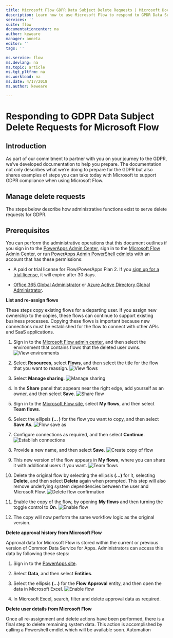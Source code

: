 ```yaml
---
title: Microsoft Flow GDPR Data Subject Delete Requests | Microsoft Docs
description: Learn how to use Microsoft Flow to respond to GPDR Data Subject Requests.  
services: ''
suite: flow
documentationcenter: na
author: keweare
manager: anneta
editor: ''
tags: ''

ms.service: flow
ms.devlang: na
ms.topic: article
ms.tgt_pltfrm: na
ms.workload: na
ms.date: 4/17/2018
ms.author: keweare

---
```

# Responding to GDPR Data Subject Delete Requests for Microsoft Flow

## Introduction

As part of our commitment to partner with you on your journey to the GDPR, we’ve developed  documentation to help you prepare. The documentation not only describes what we’re doing to prepare for the GDPR but also shares examples of steps you can take today with Microsoft to support GDPR compliance when using  Microsoft Flow.

## Manage delete requests
The steps below describe how administrative functions exist to serve delete requests for GDPR.

## Prerequisites
You can perform the administrative operations that this document outlines if you sign in to the [PowerApps Admin Center](https://admin.powerapps.com/), sign in to the [Microsoft Flow Admin Center](https://admin.flow.microsoft.com/), or run [PowerApps Admin PowerShell cdmlets](https://go.microsoft.com/fwlink/?linkid=871804) with an account that has these permissions:
*	A paid or trial license for Flow/PowerApps Plan 2.
If you [sign up for a trial license](http://web.powerapps.com/trial), it will expire after 30 days.

*	[Office 365 Global Administrator](https://support.office.com/article/assign-admin-roles-in-office-365-for-business-eac4d046-1afd-4f1a-85fc-8219c79e1504) or [Azure Active Directory Global Administrator](https://docs.microsoft.com/azure/active-directory/active-directory-assign-admin-roles-azure-portal).


**List and re-assign flows** 

These steps copy existing flows for a departing user. If you assign new ownership to the copies, these flows can continue to support existing business processes. Copying these flows is important because new connections must be established for the flow to connect with other APIs and SaaS applications.

1. Sign in to the [Microsoft Flow admin center](https://admin.flow.microsoft.com/), and then select the environment that contains flows that the deleted user owns.
![View environments](./media/gdpr-dsr-delete/view-environments.png)

1. Select **Resources**, select **Flows**, and then select the title for the flow that you want to reassign.
![View flows](./media/gdpr-dsr-delete/admin-view-flows.png)

1. Select **Manage sharing**.
 ![Manage sharing](./media/gdpr-dsr-delete/admin-manage-sharing.png)

1. In the **Share** panel that appears near the right edge, add yourself as an owner, and then select **Save**.
![Share flow](./media/gdpr-dsr-delete/flow-sharing-save.png)

1. Sign in to the [Microsoft Flow site](https://flow.microsoft.com/), select **My flows**, and then select **Team flows**. 

1. Select the ellipsis **(… )** for the flow you want to copy, and then select **Save As**. 
![Flow save as](./media/gdpr-dsr-delete/flow-save-as.png)

1. Configure connections as required, and then select **Continue**.
![Establish connections](./media/gdpr-dsr-delete/establish-connections.png)

1. Provide a new name, and then select **Save**.
![Create copy of flow](./media/gdpr-dsr-delete/create-copy-flow.png)

1. This new version of the flow appears in **My flows**, where you can share it with additional users if you want.
![Team flows](./media/gdpr-dsr-delete/team-flows.png)

1.	Delete the original flow by selecting the ellipsis **(…)** for it, selecting **Delete**, and then select **Delete** again when prompted. This step will also remove underlying system dependencies between the user and Microsoft Flow.
![Delete flow confirmation](./media/gdpr-dsr-delete/delete-flow-confirmation.png)

1. Enable the copy of the flow, by opening **My flows** and then turning the toggle control to **On**.
 ![Enable flow](./media/gdpr-dsr-delete/toggle-on.png)

 1. The copy will now perform the same workflow logic as the original version.

**Delete approval history from Microsoft Flow**

 Approval data for Microsoft Flow is stored within the current or previous version of Common Data Service for Apps. Administrators can access this data by following these steps:
 
 1. Sign in to the [PowerApps site](https://web.powerapps.com/).

 1. Select **Data**, and then select **Entities**.

 1. Select the ellipsis **(…)** for the **Flow Approval** entity, and then open the data in Microsoft Excel.
![Enable flow](./media/gdpr-dsr-delete/delete-approval-history.png)

1. In Microsoft Excel, search, filter and delete approval data as required.

**Delete user details from Microsoft Flow**

Once all re-assignment and delete actions have been performed, there is a final step to delete remaining system data. This action is accomplished by calling a Powershell cmdlet which will be available soon. Automation
